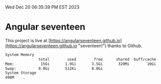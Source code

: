 Wed Dec 20 06:35:39 PM EST 2023

# Angular seventeen


This project is live at [https://angularseventeen.github.io](https://angularseventeen.github.io "seventeen!") thanks to Github.

```bash
System Memory
               total        used        free      shared  buff/cache   available
Mem:            15Gi       1.9Gi       3.5Gi       320Mi        10Gi        13Gi
Swap:          8.0Gi       512Ki       8.0Gi
System Storage
498M	.
```
